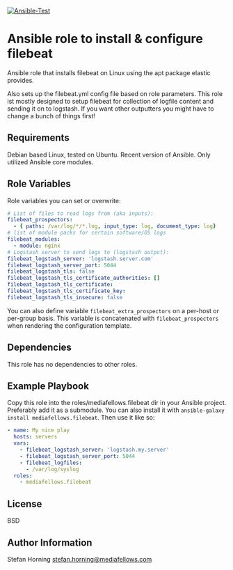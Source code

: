 [![Ansible-Test](https://github.com/mediafellows/ansible-role-filebeat/workflows/Ansible-Test/badge.svg)](https://github.com/mediafellows/ansible-role-filebeat/actions?query=workflow%3AAnsible-Test)

# Ansible role to install & configure filebeat
Ansible role that installs filebeat on Linux using the apt package elastic provides.

Also sets up the filebeat.yml config file based on role parameters.
This role ist mostly designed to setup filebeat for collection of logfile content and sending 
it on to logstash. If you want other outputters you might have to change a bunch of things first!

## Requirements
Debian based Linux, tested on Ubuntu. Recent version of Ansible. Only utilized Ansible core modules.

## Role Variables

Role variables you can set or overwrite:

```yaml
# List of files to read logs from (aka inputs):
filebeat_prospectors:
  - { paths: /var/log/*/*.log, input_type: log, document_type: log}
# list of module packs for certain software/OS logs
filebeat_modules:
  - module: nginx
# Logstash server to send logs to (logstash output):
filebeat_logstash_server: 'logstash.server.com'
filebeat_logstash_server_port: 5044
filebeat_logstash_tls: false
filebeat_logstash_tls_certificate_authorities: []
filebeat_logstash_tls_certificate:
filebeat_logstash_tls_certificate_key:
filebeat_logstash_tls_insecure: false
```

You can also define variable `filebeat_extra_prospectors` on a per-host or
per-group basis.  This variable is concatenated with `filebeat_prospectors`
when rendering the configuration template.

## Dependencies
This role has no dependencies to other roles.

## Example Playbook
Copy this role into the roles/mediafellows.filebeat dir in your Ansible project. Preferably add it as a submodule.
You can also install it with `ansible-galaxy install mediafellows.filebeat`.
Then use it like so:

```yaml
- name: My nice play
  hosts: servers
  vars:
    - filebeat_logstash_server: 'logstash.my.server'
    - filebeat_logstash_server_port: 5044
    - filebeat_logfiles:
      - /var/log/syslog
  roles:
    - mediafellows.filebeat
```

## License
BSD

## Author Information
Stefan Horning <stefan.horning@mediafellows.com>
